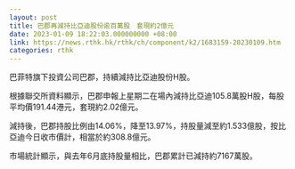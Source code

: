 ```yaml
---
layout: post
title: 巴郡再減持比亞迪股份逾百萬股　套現約2億元
date: 2023-01-09 18:22:03.000000000 +08:00
link: https://news.rthk.hk/rthk/ch/component/k2/1683159-20230109.htm
categories: rthk
---
```


巴菲特旗下投資公司巴郡，持續減持比亞迪股份H股。

根據聯交所資料顯示，巴郡申報上星期二在場內減持比亞迪105.8萬股H股，每股平均價191.44港元，套現約2.02億元。

減持後，巴郡持股比例由14.06%，降至13.97%，持股量減至約1.533億股，按比亞迪今日收市價計，相當於約308.8億元。

市場統計顯示，與去年6月底持股量相比，巴郡累計已減持約7167萬股。
